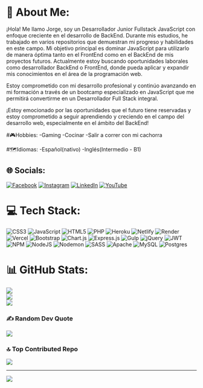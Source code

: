 # 💫 About Me:
¡Hola! Me llamo Jorge, soy un Desarrollador Junior Fullstack JavaScript con enfoque creciente en el desarrollo de BackEnd. Durante mis estudios, he trabajado en varios repositorios que demuestran mi progreso y habilidades en este campo. 
Mi objetivo principal es dominar JavaScript para utilizarlo de manera óptima tanto en el FrontEnd como en el BackEnd de mis proyectos futuros. Actualmente estoy buscando oportunidades laborales como desarrollador BackEnd o FrontEnd, donde pueda aplicar y expandir mis conocimientos en el área de la programación web. 

Estoy comprometido con mi desarrollo profesional y continúo avanzando en mi formación a través de un bootcamp especializado en JavaScript que me permitirá convertirme en un Desarrollador Full Stack integral.

¡Estoy emocionado por las oportunidades que el futuro tiene reservadas y estoy comprometido a seguir aprendiendo y creciendo en el campo del desarrollo web, especialmente en el ámbito del BackEnd!

#🎮Hobbies:
-Gaming
-Cocinar
-Salir a correr con mi cachorra

#🗺Idiomas:
-Español(nativo)
-Inglés(Intermedio - B1)

## 🌐 Socials:
[![Facebook](https://img.shields.io/badge/Facebook-%231877F2.svg?logo=Facebook&logoColor=white)](https://facebook.com/JorgeWilper) [![Instagram](https://img.shields.io/badge/Instagram-%23E4405F.svg?logo=Instagram&logoColor=white)](https://instagram.com/jorge_cerda591) [![LinkedIn](https://img.shields.io/badge/LinkedIn-%230077B5.svg?logo=linkedin&logoColor=white)](https://linkedin.com/in/jorgecerda591) [![YouTube](https://img.shields.io/badge/YouTube-%23FF0000.svg?logo=YouTube&logoColor=white)](https://youtube.com/@Wilper591) 

# 💻 Tech Stack:
![CSS3](https://img.shields.io/badge/css3-%231572B6.svg?style=plastic&logo=css3&logoColor=white) ![JavaScript](https://img.shields.io/badge/javascript-%23323330.svg?style=plastic&logo=javascript&logoColor=%23F7DF1E) ![HTML5](https://img.shields.io/badge/html5-%23E34F26.svg?style=plastic&logo=html5&logoColor=white) ![PHP](https://img.shields.io/badge/php-%23777BB4.svg?style=plastic&logo=php&logoColor=white) ![Heroku](https://img.shields.io/badge/heroku-%23430098.svg?style=plastic&logo=heroku&logoColor=white) ![Netlify](https://img.shields.io/badge/netlify-%23000000.svg?style=plastic&logo=netlify&logoColor=#00C7B7) ![Render](https://img.shields.io/badge/Render-%46E3B7.svg?style=plastic&logo=render&logoColor=white) ![Vercel](https://img.shields.io/badge/vercel-%23000000.svg?style=plastic&logo=vercel&logoColor=white) ![Bootstrap](https://img.shields.io/badge/bootstrap-%238511FA.svg?style=plastic&logo=bootstrap&logoColor=white) ![Chart.js](https://img.shields.io/badge/chart.js-F5788D.svg?style=plastic&logo=chart.js&logoColor=white) ![Express.js](https://img.shields.io/badge/express.js-%23404d59.svg?style=plastic&logo=express&logoColor=%2361DAFB) ![Gulp](https://img.shields.io/badge/GULP-%23CF4647.svg?style=plastic&logo=gulp&logoColor=white) ![jQuery](https://img.shields.io/badge/jquery-%230769AD.svg?style=plastic&logo=jquery&logoColor=white) ![JWT](https://img.shields.io/badge/JWT-black?style=plastic&logo=JSON%20web%20tokens) ![NPM](https://img.shields.io/badge/NPM-%23CB3837.svg?style=plastic&logo=npm&logoColor=white) ![NodeJS](https://img.shields.io/badge/node.js-6DA55F?style=plastic&logo=node.js&logoColor=white) ![Nodemon](https://img.shields.io/badge/NODEMON-%23323330.svg?style=plastic&logo=nodemon&logoColor=%BBDEAD) ![SASS](https://img.shields.io/badge/SASS-hotpink.svg?style=plastic&logo=SASS&logoColor=white) ![Apache](https://img.shields.io/badge/apache-%23D42029.svg?style=plastic&logo=apache&logoColor=white) ![MySQL](https://img.shields.io/badge/mysql-%2300000f.svg?style=plastic&logo=mysql&logoColor=white) ![Postgres](https://img.shields.io/badge/postgres-%23316192.svg?style=plastic&logo=postgresql&logoColor=white)
# 📊 GitHub Stats:
![](https://github-readme-stats.vercel.app/api?username=Wilper591&theme=tokyonight&hide_border=true&include_all_commits=false&count_private=false)<br/>
![](https://github-readme-streak-stats.herokuapp.com/?user=Wilper591&theme=tokyonight&hide_border=true)<br/>
![](https://github-readme-stats.vercel.app/api/top-langs/?username=Wilper591&theme=tokyonight&hide_border=true&include_all_commits=false&count_private=false&layout=compact)

### ✍️ Random Dev Quote
![](https://quotes-github-readme.vercel.app/api?type=horizontal&theme=tokyonight)

### 🔝 Top Contributed Repo
![](https://github-contributor-stats.vercel.app/api?username=Wilper591&limit=5&theme=tokyonight&combine_all_yearly_contributions=true)

---
[![](https://visitcount.itsvg.in/api?id=Wilper591&icon=0&color=0)](https://visitcount.itsvg.in)

<!-- Proudly created with GPRM ( https://gprm.itsvg.in ) -->
